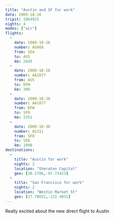 ```yaml
---
title: "Austin and SF for work"
date: 2009-10-26
tripit: 2864925
nights: 4
modes: ["air"]
flights:
  -
    date: 2009-10-26
    number: AS668
    from: SEA
    to: AUS
    km: 2845
  -
    date: 2009-10-28
    number: AA1077
    from: AUS
    to: DFW
    km: 306
  -
    date: 2009-10-28
    number: AA1077
    from: DFW
    to: SFO
    km: 2351
  -
    date: 2009-10-30
    number: AS311
    from: SFO
    to: SEA
    km: 1090
destinations:
  -
    title: "Austin for work"
    nights: 2
    location: "Sheraton Capitol"
    geo: [30.2706,-97.73423]
  -
    title: "San Francisco for work"
    nights: 2
    location: "Westin Market St"
    geo: [37.78652,-122.4031]
---
```


Really excited about the new direct flight to Austin

